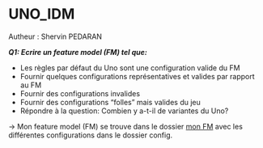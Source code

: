 # UNO_IDM

Autheur : Shervin PEDARAN

***Q1: Ecrire un feature model (FM) tel que:***

* Les règles par défaut du Uno sont une configuration valide du FM
* Fournir quelques configurations représentatives et valides par rapport au FM
* Fournir des configurations invalides
* Fournir des configurations “folles” mais valides du jeu
* Répondre à la question: Combien y a-t-il de variantes du Uno? 

-> Mon feature model (FM) se trouve dans le dossier [mon FM](https://github.com/SnPop/UNO_IDM/tree/main/FM/UNO/UNO) avec les différentes configurations dans le dossier config. 
